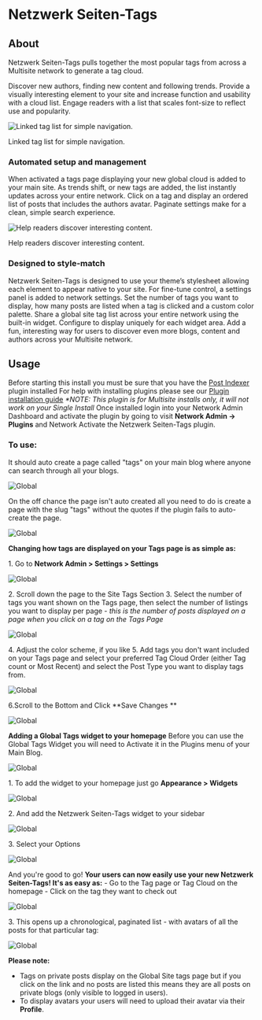 # Netzwerk Seiten-Tags

## About

Netzwerk Seiten-Tags pulls together the most popular tags from across a Multisite network to generate a tag cloud.

Discover new authors, finding new content and following trends. Provide a visually interesting element to your site and increase function and usability with a cloud list. Engage readers with a list that scales font-size to reflect use and popularity. 

![Linked tag list for simple navigation.](http://premium.wpmudev.org/wp-content/uploads/2009/09/tag-cloud.jpg)

 Linked tag list for simple navigation.

### Automated setup and management

When activated a tags page displaying your new global cloud is added to your main site. As trends shift, or new tags are added, the list instantly updates across your entire network. Click on a tag and display an ordered list of posts that includes the authors avatar. Paginate settings make for a clean, simple search experience. 

![Help readers discover interesting content.](http://premium.wpmudev.org/wp-content/uploads/2009/09/list.jpg)

 Help readers discover interesting content.

### Designed to style-match

Netzwerk Seiten-Tags is designed to use your theme’s stylesheet allowing each element to appear native to your site. For fine-tune control, a settings panel is added to network settings. Set the number of tags you want to display, how many posts are listed when a tag is clicked and a custom color palette. Share a global site tag list across your entire network using the built-in widget. Configure to display uniquely for each widget area. Add a fun, interesting way for users to discover even more blogs, content and authors across your Multisite network.

## Usage

Before starting this install you must be sure that you have the [Post Indexer](https://premium.wpmudev.org/project/post-indexer "Post") plugin installed For help with installing plugins please see our [Plugin installation guide](https://premium.wpmudev.org/wpmu-manual/installing-regular-plugins-on-wpmu/) _*NOTE: This plugin is for Multisite installs only, it will not work on your Single Install_ Once installed login into your Network Admin Dashboard and activate the plugin by going to visit **Network Admin -> Plugins** and Network Activate the Netzwerk Seiten-Tags plugin.

### To use:

It should auto create a page called \"tags\" on your main blog where anyone can search through all your blogs.

![Global](https://premium.wpmudev.org/wp-content/uploads/2009/09/gstags1.png)

 On the off chance the page isn't auto created all you need to do is create a page with the slug \"tags\" without the quotes if the plugin fails to auto-create the page. 

![Global](https://premium.wpmudev.org/wp-content/uploads/2009/09/gstags2.png)

 **Changing how tags are displayed on your Tags page is as simple as:** 
 
1\. Go to **Network Admin > Settings > Settings**

![Global](https://premium.wpmudev.org/wp-content/uploads/2009/09/gstags3.png)

2\. Scroll down the page to the Site Tags Section 3\. Select the number of tags you want shown on the Tags page, then select the number of listings you want to display per page - _this is the number of posts displayed on a page when you click on a tag on the Tags Page_ 

![Global](https://premium.wpmudev.org/wp-content/uploads/2009/09/gstags4.png)

 4\. Adjust the color scheme, if you like 5\. Add tags you don't want included on your Tags page and select your preferred Tag Cloud Order (either Tag count or Most Recent) and select the Post Type you want to display tags from.

![Global](https://premium.wpmudev.org/wp-content/uploads/2009/09/gstags5.png)

 6.Scroll to the Bottom and Click **Save Changes **

![Global](https://premium.wpmudev.org/wp-content/uploads/2009/09/gstags6.png)

**Adding a Global Tags widget to your homepage** Before you can use the Global Tags Widget you will need to Activate it in the Plugins menu of your Main Blog.

![Global](https://premium.wpmudev.org/wp-content/uploads/2009/09/gstags8.png)

 1\. To add the widget to your homepage just go **Appearance > Widgets**

![Global](https://premium.wpmudev.org/wp-content/uploads/2009/09/gstags71.png)

 2\. And add the Netzwerk Seiten-Tags widget to your sidebar

![Global](https://premium.wpmudev.org/wp-content/uploads/2009/09/gstags9.png)

 3\. Select your Options

![Global](https://premium.wpmudev.org/wp-content/uploads/2009/09/gstags10.png)

And you're good to go! **Your users can now easily use your new Netzwerk Seiten-Tags! It's as easy as:** - Go to the Tag page or Tag Cloud on the homepage - Click on the tag they want to check out

![Global](https://premium.wpmudev.org/wp-content/uploads/2009/09/gstags11.png)

 3\. This opens up a chronological, paginated list - with avatars of all the posts for that particular tag:

![Global](https://premium.wpmudev.org/wp-content/uploads/2009/09/gstags12.png)

**Please note:**

*   Tags on private posts display on the Global Site tags page but if you click on the link and no posts are listed this means they are all posts on private blogs (only visible to logged in users).
*   To display avatars your users will need to upload their avatar via their **Profile**.
